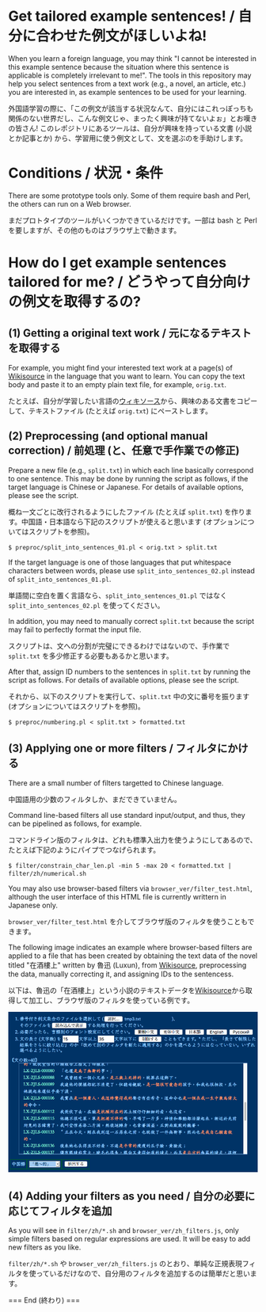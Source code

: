 # Get tailored example sentences! / 自分に合わせた例文がほしいよね!

When you learn a foreign language, you may think "I cannot be interested in this example sentence because the situation where this sentence is applicable is completely irrelevant to me!".  The tools in this repository may help you select sentences from a text work (e.g., a novel, an article, etc.) you are interested in, as example sentences to be used for your learning.

外国語学習の際に、「この例文が該当する状況なんて、自分にはこれっぽっちも関係のない世界だし、こんな例文じゃ、まったく興味が持てないよぉ」とお嘆きの皆さん!
このレポジトリにあるツールは、自分が興味を持っている文書 (小説とか記事とか) から、学習用に使う例文として、文を選ぶのを手助けします。

# Conditions / 状況・条件

There are some prototype tools only.  Some of them require bash and Perl, the others can run on a Web browser.

まだプロトタイプのツールがいくつかできているだけです。一部は bash と Perl を要しますが、その他のものはブラウザ上で動きます。

# How do I get example sentences tailored for me? / どうやって自分向けの例文を取得するの?

## (1) Getting a original text work / 元になるテキストを取得する

For example, you might find your interested text work at a page(s) of [Wikisource](https://en.wikisource.org) in the language that you want to learn.  You can copy the text body and paste it to an empty plain text file, for example, `orig.txt`.

たとえば、自分が学習したい言語の[ウィキソース](https://ja.wikisource.org)から、興味のある文書をコピーして、テキストファイル (たとえば `orig.txt`) にペーストします。

## (2) Preprocessing (and optional manual correction) / 前処理 (と、任意で手作業での修正)

Prepare a new file (e.g., `split.txt`) in which each line basically correspond to one sentence.  This may be done by running the script as follows, if the target language is Chinese or Japanese.  For details of available options, please see the script.

概ね一文ごとに改行されるようにしたファイル (たとえば `split.txt`) を作ります。中国語・日本語なら下記のスクリプトが使えると思います (オプションについてはスクリプトを参照)。

````
$ preproc/split_into_sentences_01.pl < orig.txt > split.txt
````

If the target language is one of those languages that put whitespace characters between words, please use `split_into_sentences_02.pl` instead of `split_into_sentences_01.pl`.

単語間に空白を置く言語なら、`split_into_sentences_01.pl` ではなく `split_into_sentences_02.pl` を使ってください。

In addition, you may need to manually correct `split.txt` because the script may fail to perfectly format the input file.

スクリプトは、文への分割が完璧にできるわけではないので、手作業で `split.txt` を多少修正する必要もあるかと思います。

After that, assign ID numbers to the sentences in `split.txt` by running the script as follows.  For details of available options, please see the script.

それから、以下のスクリプトを実行して、`split.txt` 中の文に番号を振ります (オプションについてはスクリプトを参照)。

````
$ preproc/numbering.pl < split.txt > formatted.txt
````

## (3) Applying one or more filters / フィルタにかける

There are a small number of filters targetted to Chinese language.

中国語用の少数のフィルタしか、まだできていません。

Command line-based filters all use standard input/output, and thus, they can be pipelined as follows, for example. 

コマンドライン版のフィルタは、どれも標準入出力を使うようにしてあるので、たとえば下記のようにパイプでつなげられます。

````
$ filter/constrain_char_len.pl -min 5 -max 20 < formatted.txt | filter/zh/numerical.sh
````

You may also use browser-based filters via `browser_ver/filter_test.html`, although the user interface of this HTML file is currently writtern in Japanese only.

`browser_ver/filter_test.html` を介してブラウザ版のフィルタを使うこともできます。

The following image indicates an example where browser-based filters are applied to a file that has been created by obtaining the text data of the novel titled "在酒樓上" written by 魯迅 (Luxun), from [Wikisource](https://zh.wikisource.org/wiki/%E5%9C%A8%E9%85%92%E6%A8%93%E4%B8%8A),  preprocessing the data, manually correcting it, and assigning IDs to the sentencess.

以下は、魯迅の「在酒樓上」という小説のテキストデータを[Wikisource](https://zh.wikisource.org/wiki/%E5%9C%A8%E9%85%92%E6%A8%93%E4%B8%8A)から取得して加工し、ブラウザ版のフィルタを使っている例です。

![browser-based filters](data/screen.png)

## (4) Adding your filters as you need / 自分の必要に応じてフィルタを追加

As you will see in `filter/zh/*.sh` and `browser_ver/zh_filters.js`, only simple filters based on regular expressions are used.  It will be easy to add new filters as you like.

`filter/zh/*.sh` や `browser_ver/zh_filters.js` のとおり、単純な正規表現フィルタを使っているだけなので、自分用のフィルタを追加するのは簡単だと思います。

=== End (終わり) ===
